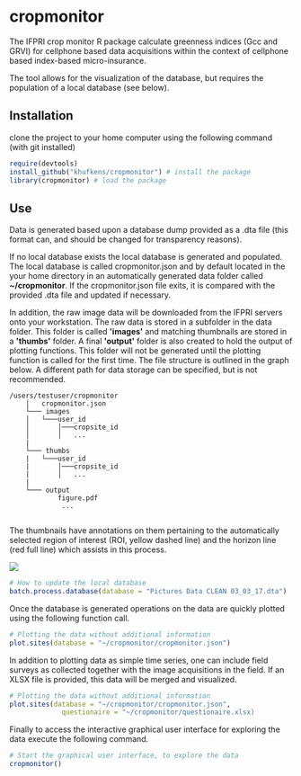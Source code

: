 # cropmonitor

The IFPRI crop monitor R package calculate greenness indices (Gcc and GRVI) for cellphone based data acquisitions within the context of cellphone based index-based micro-insurance.

The tool allows for the visualization of the database, but requires the population of a local database (see below).


## Installation

clone the project to your home computer using the following command (with git installed)

```R
require(devtools)
install_github("khufkens/cropmonitor") # install the package
library(cropmonitor) # load the package
```

## Use

Data is generated based upon a database dump provided as a .dta file (this format can, and should be changed for transparency reasons).

If no local database exists the local database is generated and populated. The local database is called cropmonitor.json and by default located in the your home directory in an automatically generated data folder called **~/cropmonitor**. If the cropmonitor.json file exits, it is compared with the provided .dta file and updated if necessary.

In addition, the raw image data will be downloaded from the IFPRI servers onto your workstation. The raw data is stored in a subfolder in the data folder. This folder is called **'images'** and matching thumbnails are stored in a **'thumbs'** folder. A final **'output'** folder is also created to hold the output of plotting functions. This folder will not be generated until the plotting function is called for the first time. The file structure is outlined in the graph below. A different path for data storage can be specified, but is not recommended.

```
/users/testuser/cropmonitor
	│   cropmonitor.json
	└─── images
	│   └───user_id
	│       │───cropsite_id
	│       │   ...
	|
	└─── thumbs
	|   └───user_id
	|       │───cropsite_id
	|       │   ...
	|
	└─── output
 		    figure.pdf
			 ...
	
```

The thumbnails have annotations on them pertaining to the automatically selected region of interest (ROI, yellow dashed line) and the horizon line (red full line) which assists in this process.

![](https://github.com/khufkens/cropmonitor/blob/master/inst/data/thumb.jpg?raw=true)

```R
# How to update the local database
batch.process.database(database = "Pictures Data CLEAN 03_03_17.dta")

```

Once the database is generated operations on the data are quickly plotted using the following function call.

```R
# Plotting the data without additional information
plot.sites(database = "~/cropmonitor/cropmonitor.json")
```

In addition to plotting data as simple time series, one can include field surveys as collected together with the image acquisitions in the field. If an XLSX file is provided, this data will be merged and visualized.

```R
# Plotting the data without additional information
plot.sites(database = "~/cropmonitor/cropmonitor.json",
			 questionaire = "~/cropmonitor/questionaire.xlsx)
```

Finally to access the interactive graphical user interface for exploring the data execute the following command.

```R
# Start the graphical user interface, to explore the data
cropmonitor()
```